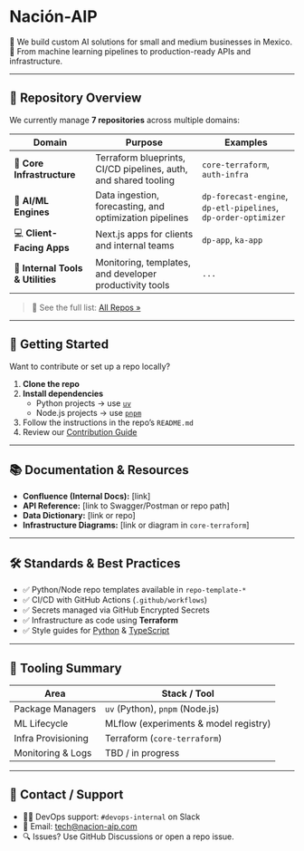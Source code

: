 # Nación-AIP

🚀 We build custom AI solutions for small and medium businesses in Mexico.  
🧠 From machine learning pipelines to production-ready APIs and infrastructure.

---

## 📁 Repository Overview

We currently manage **7 repositories** across multiple domains:

| Domain | Purpose | Examples |
|--------|---------|----------|
| 🧱 **Core Infrastructure** | Terraform blueprints, CI/CD pipelines, auth, and shared tooling | `core-terraform`, `auth-infra` |
| 🔄 **AI/ML Engines** | Data ingestion, forecasting, and optimization pipelines | `dp-forecast-engine`, `dp-etl-pipelines`, `dp-order-optimizer` |
| 💻 **Client-Facing Apps** | Next.js apps for clients and internal teams | `dp-app`, `ka-app` |
| 🧰 **Internal Tools & Utilities** | Monitoring, templates, and developer productivity tools | `...` |

> 🧭 See the full list: [All Repos »](https://github.com/orgs/Nacion-AIP/repositories)

---

## 🚀 Getting Started

Want to contribute or set up a repo locally?

1. **Clone the repo**
2. **Install dependencies**
   - Python projects → use [`uv`](https://github.com/astral-sh/uv)
   - Node.js projects → use [`pnpm`](https://pnpm.io/)
3. Follow the instructions in the repo’s `README.md`
4. Review our [Contribution Guide](https://github.com/Nacion-AIP/.github/blob/main/CONTRIBUTING.md)

---

## 📚 Documentation & Resources

- **Confluence (Internal Docs):** [link]
- **API Reference:** [link to Swagger/Postman or repo path]
- **Data Dictionary:** [link or repo]
- **Infrastructure Diagrams:** [link or diagram in `core-terraform`]

---

## 🛠 Standards & Best Practices

- ✅ Python/Node repo templates available in `repo-template-*`
- ✅ CI/CD with GitHub Actions (`.github/workflows`)
- ✅ Secrets managed via GitHub Encrypted Secrets
- ✅ Infrastructure as code using **Terraform**
- ✅ Style guides for [Python](https://link-to-python-style-guide) & [TypeScript](https://link-to-ts-style-guide)

---

## 🧩 Tooling Summary

| Area              | Stack / Tool         |
|-------------------|----------------------|
| Package Managers  | `uv` (Python), `pnpm` (Node.js) |
| ML Lifecycle      | MLflow (experiments & model registry) |
| Infra Provisioning| Terraform (`core-terraform`) |
| Monitoring & Logs | TBD / in progress    |

---

## 👥 Contact / Support

- 🧑‍💻 DevOps support: `#devops-internal` on Slack
- 📩 Email: tech@nacion-aip.com
- 🔍 Issues? Use GitHub Discussions or open a repo issue.

